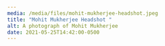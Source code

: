 ```yaml
---
media: /media/files/mohit-mukherjee-headshot.jpeg
title: "Mohit Mukherjee Headshot "
alt: A photograph of Mohit Mukherjee
date: 2021-05-25T14:42:00-0500
---
```

